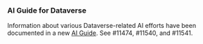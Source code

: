 ### AI Guide for Dataverse

Information about various Dataverse-related AI efforts have been documented in a new [AI Guide](https://dataverse-guide--11541.org.readthedocs.build/en/11541/ai/index.html). See #11474, #11540, and #11541.
